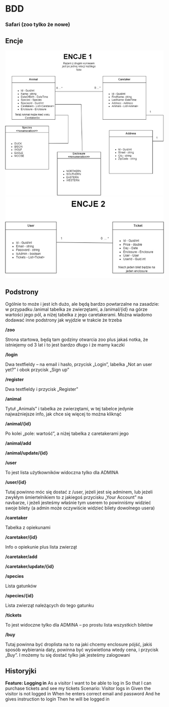 # BDD
### Safari (zoo tylko że nowe)
## Encje
![alt text](https://github.com/davidcybulsky/BDD/blob/main/ENCJE_1.jpg)
![alt text](https://github.com/davidcybulsky/BDD/blob/main/ENCJE_2.jpg)

## Podstrony
Ogólnie to może i jest ich dużo, ale będą bardzo powtarzalne na zasadzie: w przypadku /animal tabelka ze zwierzętami, a /animal/{id} na górze wartości jego pól, a niżej tabelka z jego caretakerami. Można wiadomo dodawać inne podstrony jak wyjdzie w trakcie że trzeba 

**/zoo**

Strona startowa, będą tam godziny otwarcia zoo plus jakaś notka, że istniejemy od 3 lat i to jest bardzo długo i że mamy kaczki

**/login**

Dwa textfieldy – na email i hasło, przycisk „Login”, labelka „Not an user yet?” i obok przycisk „Sign up”

**/register**

Dwa textfieldy i przycisk „Register”

**/animal**

Tytuł „Animals” i tabelka ze zwierzętami, w tej tabelce jedynie najważniejsze info, jak chce się więcej to można kliknąć

**/animal/{id}**

Po kolei „pole: wartość”, a niżej tabelka z caretakerami jego

**/animal/add**

**/animal/update/{id}**

**/user**

To jest lista użytkowników widoczna tylko dla ADMINA

**/user/{id}**

Tutaj powinno móc się dostać z /user, jeżeli jest się adminem, lub jeżeli zwykłym śmiertelnikiem to z jakiegoś przycisku „Your Account” na navbarze, i jeżeli jesteśmy właśnie tym userem to powinniśmy widzieć swoje bilety (a admin może oczywiście widzieć bilety dowolnego usera)

**/caretaker**

Tabelka z opiekunami

**/caretaker/{id}**

Info o opiekunie plus lista zwierząt

**/caretaker/add**

**/caretaker/update/{id}**

**/species**

Lista gatunków

**/species/{id}**

Lista zwierząt należących do tego gatunku

**/tickets**

To jest widoczne tylko dla ADMINA – po prostu lista wszystkich biletów

**/buy**

Tutaj powinna być droplista na to na jaki chcemy enclosure pójść, jakiś sposób wybierania daty, powinna być wyświetlona wtedy cena, i przycisk „Buy”. I możemy tu się dostać tylko jak jesteśmy zalogowani

## Historyjki 
**Feature: Logging in** 
    As a visitor
    I want to be able to log in
    So that I can purchase tickets and see my tickets
Scenario: Visitor logs in
    Given the visitor is not logged in
    When he enters correct email and password 
    And he gives instruction to login
    Then he will be logged in
